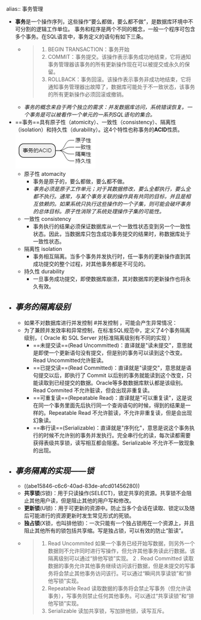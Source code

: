 alias:: 事务管理

- **事务**是一个操作序列，这些操作“要么都做，要么都不做”，是数据库环境中不可分割的逻辑工作单位。
  事务和程序是两个不同的概念，一般一个程序可包含多个事务。在SQL语言中，事务定义的语句有如下三条。
	- > 1. BEGIN TRANSACTION：事务开始
	  > 2. COMMIT：事务提交。该操作表示事务成功地结束，它将通知事务管理器该事务的所有更新操作现在可以被提交或永久的保留。
	  > 3. ROLLBACK：事务回滚。该操作表示事务非成功地结束，它将通知事务管理器出故障了，数据库可能处于不一致状态，该事务的所有更新操作必须回滚或撤销。
	- _事务的概念来自于两个独立的需求：并发数据库访问，系统错误恢复。一个事务是可以被看作一个单元的一系列SQL语句的集合。_
- ==事务==具有原子性（atomicity）、一致性（consistency）、隔离性（isolation）和持久性（durability）。这4个特性也称事务的**ACID**性质。
  ![image.png](../assets/image_1649130252838_0.png)
	- 原子性 atomacity
		- 事务是原子的，要么都做，要么都不做。
		- _事务必须是原子工作单元；对于其数据修改，要么全都执行，要么全都不执行。通常，与某个事务关联的操作具有共同的目标，并且是相互依赖的。如果系统只执行这些操作的一个子集，则可能会破坏事务的总体目标。原子性消除了系统处理操作子集的可能性。_
	- 一致性 consistency
		- 事务执行的结果必须保证数据库从一个一致性状态变到另一个一致性状态。因此，当数据库只包含成功事务提交的结果时，称数据库处于一致性状态。
	- 隔离性 isolation
		- 事务相互隔离。当多个事务并发执行时，任一事务的更新操作直到其成功提交的整个过程，对其他事务都是不可见的。
	- 持久性 durability
		- 一旦事务成功提交，即使数据库崩溃，其对数据库的更新操作也将永久有效。
- ## _事务的隔离级别_
	- 如果不对数据库进行并发控制 #并发控制 ，可能会产生异常情况：
	- 为了兼顾并发效率和异常控制，在标准SQL规范中，定义了4个事务隔离级别，（ Oracle 和 SQL Server 对标准隔离级别有不同的实现 ）
		- ==未提交读==(Read Uncommitted)：直译就是"读未提交"，意思就是即使一个更新语句没有提交，但是别的事务可以读到这个改变。Read Uncommitted允许脏读。
		- ==已提交读==(Read Committed)：直译就是"读提交"，意思就是语句提交以后，即执行了 Commit 以后别的事务就能读到这个改变，只能读取到已经提交的数据。Oracle等多数数据库默认都是该级别。 Read Commited 不允许脏读，但会出现非重复读。
		- ==可重复读==(Repeatable Read)：直译就是"可以重复读"，这是说在同一个事务里面先后执行同一个查询语句的时候，得到的结果是一样的。Repeatable Read 不允许脏读，不允许非重复读，但是会出现幻象读。
		- ==串行读==(Serializable)：直译就是"序列化"，意思是说这个事务执行的时候不允许别的事务并发执行。完全串行化的读，每次读都需要获得表级共享锁，读写相互都会阻塞。Serializable 不允许不一致现象的出现。
- ## _事务隔离的实现——锁_
	- ((abe15846-c6c6-40ad-83de-afcd01456280))
	- **共享锁**(S锁)：用于只读操作(SELECT)，锁定共享的资源。共享锁不会阻止其他用户读，但是阻止其他的用户写和修改。
	- **更新锁**(U锁)：用于可更新的资源中。防止当多个会话在读取、锁定以及随后可能进行的资源更新时发生常见形式的死锁。
	- **独占锁**(X锁，也叫排他锁)：一次只能有一个独占锁用在一个资源上，并且阻止其他所有的锁包括共享缩。写是独占锁，可以有效的防止“脏读”。
	- > 1. Read Uncommited 如果一个事务已经开始写数据，则另外一个数据则不允许同时进行写操作，但允许其他事务读此行数据。该隔离级别可以通过“排他写锁”实现。
	  > 2 . Read Committed 读取数据的事务允许其他事务继续访问该行数据，但是未提交的写事务将会禁止其他事务访问该行。可以通过“瞬间共享读锁”和“排他写锁”实现。
	  > 3. Repeatable Read 读取数据的事务将会禁止写事务（但允许读事务），写事务则禁止任何其他事务。可以通过“共享读锁”和“排他写锁”实现。
	  > 4. Serializable 读加共享锁，写加排他锁，读写互斥。